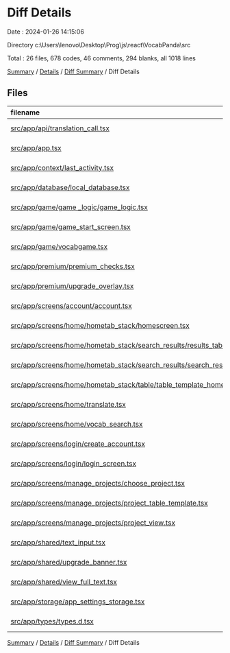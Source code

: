 # Diff Details

Date : 2024-01-26 14:15:06

Directory c:\\Users\\lenovo\\Desktop\\Prog\\js\\react\\VocabPanda\\src

Total : 26 files,  678 codes, 46 comments, 294 blanks, all 1018 lines

[Summary](results.md) / [Details](details.md) / [Diff Summary](diff.md) / Diff Details

## Files
| filename | language | code | comment | blank | total |
| :--- | :--- | ---: | ---: | ---: | ---: |
| [src/app/api/translation_call.tsx](/src/app/api/translation_call.tsx) | TypeScript JSX | -2 | 0 | 0 | -2 |
| [src/app/app.tsx](/src/app/app.tsx) | TypeScript JSX | 19 | 9 | 28 | 56 |
| [src/app/context/last_activity.tsx](/src/app/context/last_activity.tsx) | TypeScript JSX | -17 | 0 | -2 | -19 |
| [src/app/database/local_database.tsx](/src/app/database/local_database.tsx) | TypeScript JSX | 31 | 0 | 19 | 50 |
| [src/app/game/game _logic/game_logic.tsx](/src/app/game/game%20_logic/game_logic.tsx) | TypeScript JSX | 9 | 1 | 12 | 22 |
| [src/app/game/game_start_screen.tsx](/src/app/game/game_start_screen.tsx) | TypeScript JSX | 26 | 1 | 13 | 40 |
| [src/app/game/vocabgame.tsx](/src/app/game/vocabgame.tsx) | TypeScript JSX | 112 | 13 | 38 | 163 |
| [src/app/premium/premium_checks.tsx](/src/app/premium/premium_checks.tsx) | TypeScript JSX | 29 | 1 | 13 | 43 |
| [src/app/premium/upgrade_overlay.tsx](/src/app/premium/upgrade_overlay.tsx) | TypeScript JSX | 128 | 4 | 34 | 166 |
| [src/app/screens/account/account.tsx](/src/app/screens/account/account.tsx) | TypeScript JSX | 44 | 1 | 6 | 51 |
| [src/app/screens/home/hometab_stack/homescreen.tsx](/src/app/screens/home/hometab_stack/homescreen.tsx) | TypeScript JSX | -10 | 0 | -8 | -18 |
| [src/app/screens/home/hometab_stack/search_results/results_table.tsx](/src/app/screens/home/hometab_stack/search_results/results_table.tsx) | TypeScript JSX | 1 | 0 | 0 | 1 |
| [src/app/screens/home/hometab_stack/search_results/search_results.tsx](/src/app/screens/home/hometab_stack/search_results/search_results.tsx) | TypeScript JSX | 11 | 0 | 2 | 13 |
| [src/app/screens/home/hometab_stack/table/table_template_home.tsx](/src/app/screens/home/hometab_stack/table/table_template_home.tsx) | TypeScript JSX | 20 | 0 | 17 | 37 |
| [src/app/screens/home/translate.tsx](/src/app/screens/home/translate.tsx) | TypeScript JSX | 59 | 4 | 20 | 83 |
| [src/app/screens/home/vocab_search.tsx](/src/app/screens/home/vocab_search.tsx) | TypeScript JSX | -16 | 0 | -12 | -28 |
| [src/app/screens/login/create_account.tsx](/src/app/screens/login/create_account.tsx) | TypeScript JSX | 10 | 0 | 5 | 15 |
| [src/app/screens/login/login_screen.tsx](/src/app/screens/login/login_screen.tsx) | TypeScript JSX | 14 | 0 | 0 | 14 |
| [src/app/screens/manage_projects/choose_project.tsx](/src/app/screens/manage_projects/choose_project.tsx) | TypeScript JSX | 26 | 2 | 8 | 36 |
| [src/app/screens/manage_projects/project_table_template.tsx](/src/app/screens/manage_projects/project_table_template.tsx) | TypeScript JSX | 0 | 0 | -3 | -3 |
| [src/app/screens/manage_projects/project_view.tsx](/src/app/screens/manage_projects/project_view.tsx) | TypeScript JSX | 30 | 0 | 12 | 42 |
| [src/app/shared/text_input.tsx](/src/app/shared/text_input.tsx) | TypeScript JSX | 13 | 0 | 6 | 19 |
| [src/app/shared/upgrade_banner.tsx](/src/app/shared/upgrade_banner.tsx) | TypeScript JSX | 10 | 1 | 3 | 14 |
| [src/app/shared/view_full_text.tsx](/src/app/shared/view_full_text.tsx) | TypeScript JSX | -1 | 0 | 0 | -1 |
| [src/app/storage/app_settings_storage.tsx](/src/app/storage/app_settings_storage.tsx) | TypeScript JSX | 119 | 9 | 79 | 207 |
| [src/app/types/types.d.tsx](/src/app/types/types.d.tsx) | TypeScript JSX | 13 | 0 | 4 | 17 |

[Summary](results.md) / [Details](details.md) / [Diff Summary](diff.md) / Diff Details